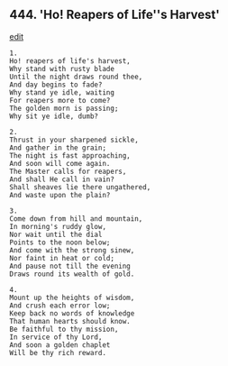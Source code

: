 
## 444.  'Ho! Reapers of Life''s Harvest'
[edit](https://docs.google.com/document/d/1Ukvrk3gc6E_Oa%2DpD_auK29AdOM4rsBpz/edit?mode=html)



    1.
    Ho! reapers of life's harvest, 
    Why stand with rusty blade 
    Until the night draws round thee, 
    And day begins to fade? 
    Why stand ye idle, waiting 
    For reapers more to come? 
    The golden morn is passing; 
    Why sit ye idle, dumb? 

    2.
    Thrust in your sharpened sickle, 
    And gather in the grain; 
    The night is fast approaching, 
    And soon will come again. 
    The Master calls for reapers, 
    And shall He call in vain? 
    Shall sheaves lie there ungathered, 
    And waste upon the plain? 

    3.
    Come down from hill and mountain, 
    In morning's ruddy glow, 
    Nor wait until the dial 
    Points to the noon below; 
    And come with the strong sinew, 
    Nor faint in heat or cold; 
    And pause not till the evening 
    Draws round its wealth of gold. 

    4.
    Mount up the heights of wisdom, 
    And crush each error low; 
    Keep back no words of knowledge 
    That human hearts should know. 
    Be faithful to thy mission, 
    In service of thy Lord, 
    And soon a golden chaplet 
    Will be thy rich reward.
